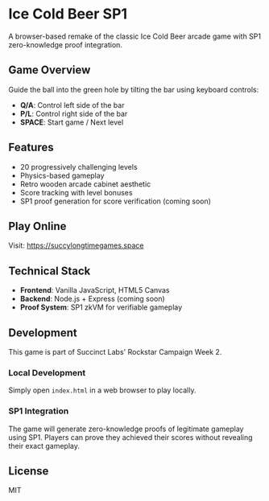 # Ice Cold Beer SP1

A browser-based remake of the classic Ice Cold Beer arcade game with SP1 zero-knowledge proof integration.

## Game Overview

Guide the ball into the green hole by tilting the bar using keyboard controls:
- **Q/A**: Control left side of the bar
- **P/L**: Control right side of the bar  
- **SPACE**: Start game / Next level

## Features

- 20 progressively challenging levels
- Physics-based gameplay
- Retro wooden arcade cabinet aesthetic
- Score tracking with level bonuses
- SP1 proof generation for score verification (coming soon)

## Play Online

Visit: https://succylongtimegames.space

## Technical Stack

- **Frontend**: Vanilla JavaScript, HTML5 Canvas
- **Backend**: Node.js + Express (coming soon)
- **Proof System**: SP1 zkVM for verifiable gameplay

## Development

This game is part of Succinct Labs' Rockstar Campaign Week 2.

### Local Development

Simply open `index.html` in a web browser to play locally.

### SP1 Integration

The game will generate zero-knowledge proofs of legitimate gameplay using SP1. Players can prove they achieved their scores without revealing their exact gameplay.

## License

MIT
